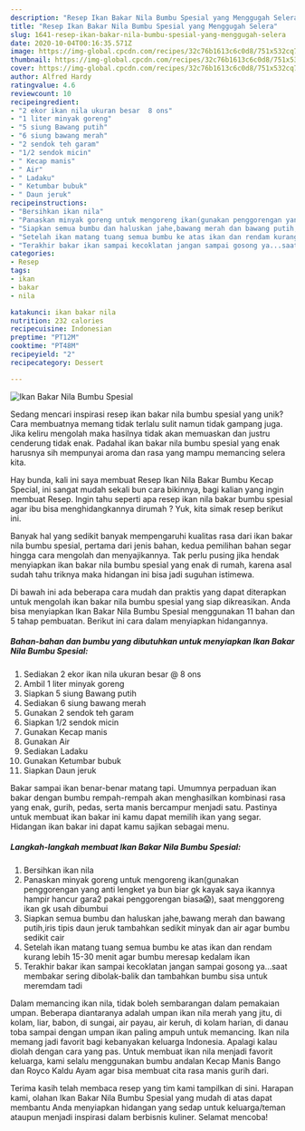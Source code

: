 ```yaml
---
description: "Resep Ikan Bakar Nila Bumbu Spesial yang Menggugah Selera"
title: "Resep Ikan Bakar Nila Bumbu Spesial yang Menggugah Selera"
slug: 1641-resep-ikan-bakar-nila-bumbu-spesial-yang-menggugah-selera
date: 2020-10-04T00:16:35.571Z
image: https://img-global.cpcdn.com/recipes/32c76b1613c6c0d8/751x532cq70/ikan-bakar-nila-bumbu-spesial-foto-resep-utama.jpg
thumbnail: https://img-global.cpcdn.com/recipes/32c76b1613c6c0d8/751x532cq70/ikan-bakar-nila-bumbu-spesial-foto-resep-utama.jpg
cover: https://img-global.cpcdn.com/recipes/32c76b1613c6c0d8/751x532cq70/ikan-bakar-nila-bumbu-spesial-foto-resep-utama.jpg
author: Alfred Hardy
ratingvalue: 4.6
reviewcount: 10
recipeingredient:
- "2 ekor ikan nila ukuran besar  8 ons"
- "1 liter minyak goreng"
- "5 siung Bawang putih"
- "6 siung bawang merah"
- "2 sendok teh garam"
- "1/2 sendok micin"
- " Kecap manis"
- " Air"
- " Ladaku"
- " Ketumbar bubuk"
- " Daun jeruk"
recipeinstructions:
- "Bersihkan ikan nila"
- "Panaskan minyak goreng untuk mengoreng ikan(gunakan penggorengan yang anti lengket ya bun biar gk kayak saya ikannya hampir hancur gara2 pakai penggorengan biasa😱), saat menggoreng ikan gk usah dibumbui"
- "Siapkan semua bumbu dan haluskan jahe,bawang merah dan bawang putih,iris tipis daun jeruk tambahkan sedikit minyak dan air agar bumbu sedikit cair"
- "Setelah ikan matang tuang semua bumbu ke atas ikan dan rendam kurang lebih 15-30 menit agar bumbu meresap kedalam ikan"
- "Terakhir bakar ikan sampai kecoklatan jangan sampai gosong ya...saat membakar sering dibolak-balik dan tambahkan bumbu sisa untuk meremdam tadi"
categories:
- Resep
tags:
- ikan
- bakar
- nila

katakunci: ikan bakar nila 
nutrition: 232 calories
recipecuisine: Indonesian
preptime: "PT12M"
cooktime: "PT48M"
recipeyield: "2"
recipecategory: Dessert

---
```



![Ikan Bakar Nila Bumbu Spesial](https://img-global.cpcdn.com/recipes/32c76b1613c6c0d8/751x532cq70/ikan-bakar-nila-bumbu-spesial-foto-resep-utama.jpg)

Sedang mencari inspirasi resep ikan bakar nila bumbu spesial yang unik? Cara membuatnya memang tidak terlalu sulit namun tidak gampang juga. Jika keliru mengolah maka hasilnya tidak akan memuaskan dan justru cenderung tidak enak. Padahal ikan bakar nila bumbu spesial yang enak harusnya sih mempunyai aroma dan rasa yang mampu memancing selera kita.

Hay bunda, kali ini saya membuat Resep Ikan Nila Bakar Bumbu Kecap Special, ini sangat mudah sekali bun cara bikinnya, bagi kalian yang ingin membuat Resep. Ingin tahu seperti apa resep ikan nila bakar bumbu spesial agar ibu bisa menghidangkannya dirumah ? Yuk, kita simak resep berikut ini.

Banyak hal yang sedikit banyak mempengaruhi kualitas rasa dari ikan bakar nila bumbu spesial, pertama dari jenis bahan, kedua pemilihan bahan segar hingga cara mengolah dan menyajikannya. Tak perlu pusing jika hendak menyiapkan ikan bakar nila bumbu spesial yang enak di rumah, karena asal sudah tahu triknya maka hidangan ini bisa jadi suguhan istimewa.


Di bawah ini ada beberapa cara mudah dan praktis yang dapat diterapkan untuk mengolah ikan bakar nila bumbu spesial yang siap dikreasikan. Anda bisa menyiapkan Ikan Bakar Nila Bumbu Spesial menggunakan 11 bahan dan 5 tahap pembuatan. Berikut ini cara dalam menyiapkan hidangannya.

<!--inarticleads1-->

##### Bahan-bahan dan bumbu yang dibutuhkan untuk menyiapkan Ikan Bakar Nila Bumbu Spesial:

1. Sediakan 2 ekor ikan nila ukuran besar @ 8 ons
1. Ambil 1 liter minyak goreng
1. Siapkan 5 siung Bawang putih
1. Sediakan 6 siung bawang merah
1. Gunakan 2 sendok teh garam
1. Siapkan 1/2 sendok micin
1. Gunakan  Kecap manis
1. Gunakan  Air
1. Sediakan  Ladaku
1. Gunakan  Ketumbar bubuk
1. Siapkan  Daun jeruk


Bakar sampai ikan benar-benar matang tapi. Umumnya perpaduan ikan bakar dengan bumbu rempah-rempah akan menghasilkan kombinasi rasa yang enak, gurih, pedas, serta manis bercampur menjadi satu. Pastinya untuk membuat ikan bakar ini kamu dapat memilih ikan yang segar. Hidangan ikan bakar ini dapat kamu sajikan sebagai menu. 

<!--inarticleads2-->

##### Langkah-langkah membuat Ikan Bakar Nila Bumbu Spesial:

1. Bersihkan ikan nila
1. Panaskan minyak goreng untuk mengoreng ikan(gunakan penggorengan yang anti lengket ya bun biar gk kayak saya ikannya hampir hancur gara2 pakai penggorengan biasa😱), saat menggoreng ikan gk usah dibumbui
1. Siapkan semua bumbu dan haluskan jahe,bawang merah dan bawang putih,iris tipis daun jeruk tambahkan sedikit minyak dan air agar bumbu sedikit cair
1. Setelah ikan matang tuang semua bumbu ke atas ikan dan rendam kurang lebih 15-30 menit agar bumbu meresap kedalam ikan
1. Terakhir bakar ikan sampai kecoklatan jangan sampai gosong ya...saat membakar sering dibolak-balik dan tambahkan bumbu sisa untuk meremdam tadi


Dalam memancing ikan nila, tidak boleh sembarangan dalam pemakaian umpan. Beberapa diantaranya adalah umpan ikan nila merah yang jitu, di kolam, liar, babon, di sungai, air payau, air keruh, di kolam harian, di danau toba sampai dengan umpan ikan paling ampuh untuk memancing. Ikan nila memang jadi favorit bagi kebanyakan keluarga Indonesia. Apalagi kalau diolah dengan cara yang pas. Untuk membuat ikan nila menjadi favorit keluarga, kami selalu menggunakan bumbu andalan Kecap Manis Bango dan Royco Kaldu Ayam agar bisa membuat cita rasa manis gurih dari. 

Terima kasih telah membaca resep yang tim kami tampilkan di sini. Harapan kami, olahan Ikan Bakar Nila Bumbu Spesial yang mudah di atas dapat membantu Anda menyiapkan hidangan yang sedap untuk keluarga/teman ataupun menjadi inspirasi dalam berbisnis kuliner. Selamat mencoba!
